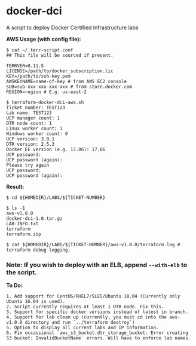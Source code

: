 # docker-dci
A script to deploy Docker Certified Infrastructure labs

**AWS Usage (with config file):**

```
$ cat ~/.terr-script.conf 
## This file will be sourced if present.

TERRVER=0.11.5
LICENSE=/path/to/docker_subscription.lic
KEY=/path/to/ssh-key.pem
AWSKEYNAME=name-of-key # from AWS EC2 console
SUB=sub-xxx-xxx-xxx-xxx # from store.docker.com
REGION=region # E.g. us-east-2
```

```
$ terraform-docker-dci-aws.sh 
Ticket number: TEST123
Lab name: TEST123
UCP manager count: 1
DTR node count: 1
Linux worker count: 1
Windows worker count: 0
UCP version: 3.0.1
DTR version: 2.5.3
Docker EE version (e.g. 17.06): 17.06
UCP password: 
UCP password (again): 
Please try again
UCP password: 
UCP password (again): 
```

**Result:**

```
$ cd ${HOMEDIR}/LABS/${TICKET-NUMBER}

$ ls -1
aws-v1.0.0
docker-dci-1.0.tar.gz
LAB-INFO.txt
terraform
terraform.zip

$ cat ${HOMEDIR}/LABS/${TICKET-NUMBER}/aws-v1.0.0/terraform.log # terraform debug logging.
```

### Note: If you wish to deploy with an ELB, append `--with-elb` to the script. 
**To Do:**

    1. Add support for CentOS/RHEL7/SLES/Ubuntu 18.04 (Currently only Ubuntu 16.04 is used).
    2. Script currently requires at least 1 DTR node. Fix this. 
    3. Support for specific docker versions instead of latest in branch. 
    4. Support for lab clean up (currently, you must cd into the aws-v1.0.0 directory and run `../terraform destroy`)
    5. Option to display all current labs and IP information. 
    6. Fix occassional `aws_s3_bucket.dtr_storage_bucket: Error creating S3 bucket: InvalidBucketName` errors. Will have to enforce lab names. 

